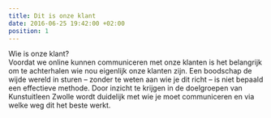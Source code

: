 ```yaml
---
title: Dit is onze klant
date: 2016-06-25 19:42:00 +02:00
position: 1
---
```


Wie is onze klant?\
Voordat we online kunnen communiceren met onze klanten is het belangrijk om te achterhalen wie nou eigenlijk onze klanten zijn. Een boodschap de wijde wereld in sturen – zonder te weten aan wie je dit richt – is niet bepaald een effectieve methode. Door inzicht te krijgen in de doelgroepen van Kunstuitleen Zwolle wordt duidelijk met wie je moet communiceren en via welke weg dit het beste werkt. 